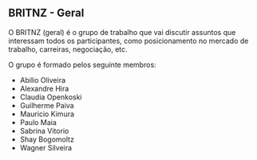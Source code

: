 ## BRITNZ - Geral ##

O BRITNZ (geral) é o grupo de trabalho que vai discutir assuntos que interessam todos os participantes, como posicionamento no mercado de trabalho, carreiras, negociação, etc.

O grupo é formado pelos seguinte membros:

- Abilio Oliveira
- Alexandre Hira
- Claudia Openkoski
- Guilherme Paiva
- Mauricio Kimura
- Paulo Maia
- Sabrina Vitorio
- Shay Bogomoltz
- Wagner Silveira
